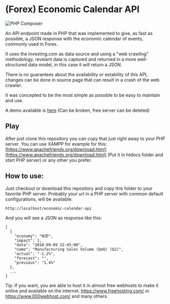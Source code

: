 (Forex) Economic Calendar API
==========================
![PHP Composer](https://github.com/andrevlima/economic-calendar-api/workflows/PHP%20Composer/badge.svg)

An API endpoint made in PHP that was implemented to give, as fast as possible, a JSON response with the economic calendar of events, commonly used in Forex.

It uses the investing.com as data source and using a "web crawling" methodology,
revelant data is captured and returned in a more well-structured data model, in this
case it will return a JSON.

There is no guarantees about the availability or estability of this API, changes
can be done in source page that can result in a crash of the web crawler.

It was concepted to be the most simple as possible to be easy to maintain and use.

A demo available is [here](https://forexcalendarjson.000webhostapp.com/) (Can be broken, free server can be deleted)

## Play

After just clone this repository you can copy that just right away to your PHP server.
You can use XAMPP for example for this: [https://www.apachefriends.org/download.html](https://www.apachefriends.org/download.html)
(Put it in htdocs folder and start PHP server) or any other you prefer.

## How to use:

Just checkout or download this repository and copy this folder to your favorite PHP server. Probably your url in a PHP server with common default configurations, will be available:

```
http://localhost/economic-calendar-api
```
And you will see a JSON as response like this:
```
[
  {
    "economy": "NZD",
    "impact": 1,
    "data": "2018-09-09 22:45:00",
    "name": "Manufacturing Sales Volume (QoQ) (Q2)",
    "actual": "-1.2%",
    "forecast": "",
    "previous": "1.4%"
  },
  ...
]
```
Tip: If you want, you are able to host it in almost free webhosts to make it online and available on the internet. 
https://www.freehosting.com/ or https://www.000webhost.com/ and many others.
